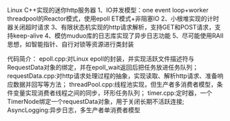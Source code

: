 
Linux C++实现的迷你http服务器
1、IO并发模型：one event loop+worker threadpool的Reactor模式，使用epoll ET模式+非阻塞IO
      2、小根堆实现的计时器关闭超时请求
      3、有限状态机实现的http请求解析，支持GET和POST请求，支持keep-alive
      4、模仿muduo库的日志库实现了异步日志功能
      5、尽可能使用RAII思想，如智能指针、自行对锁等资源进行类封装


代码简介：
     epoll.cpp:对Linux epoll的封装，并实现活跃文件描述符与RequestData对象的绑定，并在epoll_wait返回后把任务放进任务队列；
     requestData.cpp:对http请求处理过程的抽象，实现读取、解析http请求、准备响应数据并回写等方法；
     threadPool.cpp:线程池实现，但生产者多消费者模型，条件变量实现消费者线程之间的同步，环形任务队列；
     timer.cpp:定时器，一个TimerNode绑定一个requestData对象，用于关闭长期不活跃连接;
     AsyncLogging:异步日志，多生产者单消费者模型


